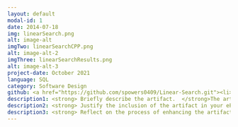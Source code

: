 ```yaml
---
layout: default
modal-id: 1
date: 2014-07-18
img: linearSearch.png
alt: image-alt
imgTwo: linearSearchCPP.png
alt: image-alt-2
imgThree: linearSearchResults.png
alt: image-alt-3
project-date: October 2021
language: SQL
category: Software Design
github: <a href="https://github.com/spowers0409/Linear-Search.git"><li>Python Linear Search</li></a>
description1: <strong> Briefly describe the artifact.  </strong>The artifact that I have chosen is from CS-260 - Data Structures and Algorithms. In this artifact, we were tasked with creating an array of numbers, and then requesting user input to determine where at in the array that the indexed number lies. The changes that I want to make with this project is to recreate the program using Python as the language and coming up with the same results. Below you wil see how the project was created using C++.
description2: <strong> Justify the inclusion of the artifact in your ePortfolio. </strong>The reason I chose this artifact is because I enjoy creating programs in both C++ and Python, and while C++ has always been a strong language with a long history of usage, Python is a newer language with growing popularity all over the world. Python has a large community of developers backing up and creating new libraries everyday. Python is not only great for beginner developers, but is also highly scalable, portable, flexible and extensible and can used for more advanced designs with applications in Machine Learning and Internet Of Things.
description3: <strong> Reflect on the process of enhancing the artifact. </strong> With the program being created in C++ originally, and me being familiar with Python as it was the first language that I taught myself before going back to school for Computer Science, I had not actually ever created an algorithm with Python. I went and learned a little about how lienar search algorithms are created with Python, and then implemented this design according to how the C++ program was designed. While maintaining the same layout with user input and how the array was set up, recreating the program with Python was rather simple and I was able to successfully run the program with identical results.
---
```

